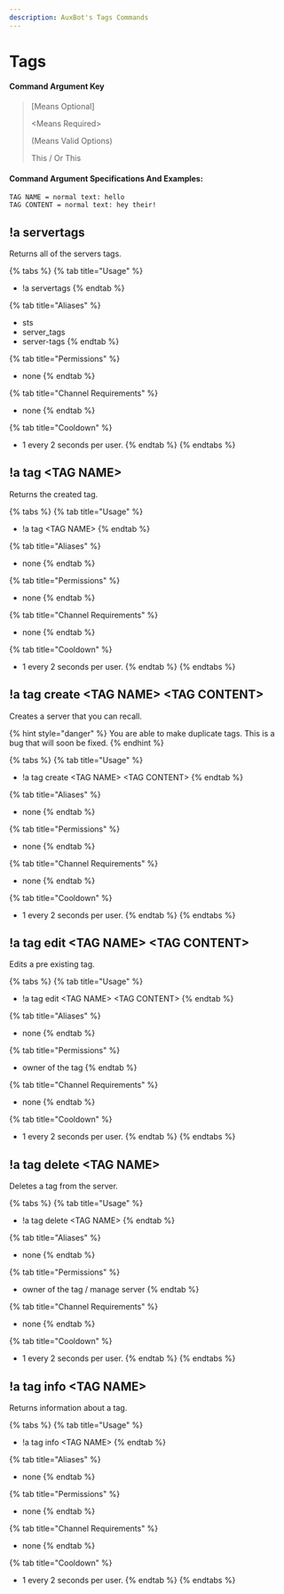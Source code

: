 ```yaml
---
description: AuxBot's Tags Commands
---
```


# Tags

#### Command Argument Key

> \[Means Optional\]
>
> &lt;Means Required&gt;
>
> \(Means Valid Options\)
>
> This / Or This

#### Command Argument Specifications And Examples:

```text
TAG NAME = normal text: hello
TAG CONTENT = normal text: hey their!
```

## !a servertags

Returns all of the servers tags.

{% tabs %}
{% tab title="Usage" %}
* !a servertags
{% endtab %}

{% tab title="Aliases" %}
* sts
* server\_tags
* server-tags
{% endtab %}

{% tab title="Permissions" %}
* none
{% endtab %}

{% tab title="Channel Requirements" %}
* none
{% endtab %}

{% tab title="Cooldown" %}
* 1 every 2 seconds per user.
{% endtab %}
{% endtabs %}

## !a tag &lt;TAG NAME&gt;

Returns the created tag.

{% tabs %}
{% tab title="Usage" %}
* !a tag &lt;TAG NAME&gt;
{% endtab %}

{% tab title="Aliases" %}
* none
{% endtab %}

{% tab title="Permissions" %}
* none
{% endtab %}

{% tab title="Channel Requirements" %}
* none
{% endtab %}

{% tab title="Cooldown" %}
* 1 every 2 seconds per user.
{% endtab %}
{% endtabs %}

## !a tag create &lt;TAG NAME&gt; &lt;TAG CONTENT&gt;

Creates a server that you can recall.

{% hint style="danger" %}
You are able to make duplicate tags. This is a bug that will soon be fixed.
{% endhint %}

{% tabs %}
{% tab title="Usage" %}
* !a tag create &lt;TAG NAME&gt; &lt;TAG CONTENT&gt;
{% endtab %}

{% tab title="Aliases" %}
* none
{% endtab %}

{% tab title="Permissions" %}
* none
{% endtab %}

{% tab title="Channel Requirements" %}
* none
{% endtab %}

{% tab title="Cooldown" %}
* 1 every 2 seconds per user.
{% endtab %}
{% endtabs %}

## !a tag edit &lt;TAG NAME&gt; &lt;TAG CONTENT&gt;

Edits a pre existing tag.

{% tabs %}
{% tab title="Usage" %}
* !a tag edit &lt;TAG NAME&gt; &lt;TAG CONTENT&gt;
{% endtab %}

{% tab title="Aliases" %}
* none
{% endtab %}

{% tab title="Permissions" %}
* owner of the tag
{% endtab %}

{% tab title="Channel Requirements" %}
* none
{% endtab %}

{% tab title="Cooldown" %}
* 1 every 2 seconds per user.
{% endtab %}
{% endtabs %}

## !a tag delete &lt;TAG NAME&gt;

Deletes a tag from the server.

{% tabs %}
{% tab title="Usage" %}
* !a tag delete &lt;TAG NAME&gt;
{% endtab %}

{% tab title="Aliases" %}
* none
{% endtab %}

{% tab title="Permissions" %}
* owner of the tag / manage server
{% endtab %}

{% tab title="Channel Requirements" %}
* none
{% endtab %}

{% tab title="Cooldown" %}
* 1 every 2 seconds per user.
{% endtab %}
{% endtabs %}

## !a tag info &lt;TAG NAME&gt;

Returns information about a tag.

{% tabs %}
{% tab title="Usage" %}
* !a tag info &lt;TAG NAME&gt;
{% endtab %}

{% tab title="Aliases" %}
* none
{% endtab %}

{% tab title="Permissions" %}
* none
{% endtab %}

{% tab title="Channel Requirements" %}
* none
{% endtab %}

{% tab title="Cooldown" %}
* 1 every 2 seconds per user.
{% endtab %}
{% endtabs %}

